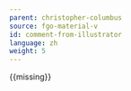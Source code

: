 ```yaml
---
parent: christopher-columbus
source: fgo-material-v
id: comment-from-illustrator
language: zh
weight: 5
---
```


{{missing}}
